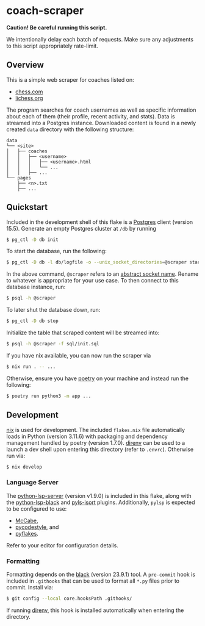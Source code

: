 # coach-scraper

**Caution! Be careful running this script.**

We intentionally delay each batch of requests. Make sure any adjustments to this
script appropriately rate-limit.

## Overview

This is a simple web scraper for coaches listed on:

* [chess.com](https://www.chess.com/coaches)
* [lichess.org](https://www.lichess.org/coach)

The program searches for coach usernames as well as specific information about
each of them (their profile, recent activity, and stats). Data is streamed into
a Postgres instance. Downloaded content is found in a newly created `data`
directory with the following structure:
```
data
└── <site>
│   ├── coaches
│   │   ├── <username>
│   │   │   ├── <username>.html
│   │   │   └── ...
│   │   ├── ...
└── pages
    ├── <n>.txt
    ├── ...
```

## Quickstart

Included in the development shell of this flake is a [Postgres](https://www.postgresql.org/)
client (version 15.5). Generate an empty Postgres cluster at `/db` by running
```bash
$ pg_ctl -D db init
```
To start the database, run the following:
```bash
$ pg_ctl -D db -l db/logfile -o --unix_socket_directories=@scraper start
```
In the above command, `@scraper` refers to an [abstract socket name](https://www.postgresql.org/docs/15/runtime-config-connection.html#GUC-UNIX-SOCKET-DIRECTORIES).
Rename to whatever is appropriate for your use case. To then connect to this
database instance, run:
```bash
$ psql -h @scraper
```
To later shut the database down, run:
```bash
$ pg_ctl -D db stop
```
Initialize the table that scraped content will be streamed into:
```bash
$ psql -h @scraper -f sql/init.sql
```
If you have nix available, you can now run the scraper via
```bash
$ nix run . -- ...
```
Otherwise, ensure you have [poetry](https://python-poetry.org/) on your machine
and instead run the following:
```bash
$ poetry run python3 -m app ...
```

## Development

[nix](https://nixos.org/) is used for development. The included `flakes.nix`
file automatically loads in Python (version 3.11.6) with packaging and
dependency management handled by poetry (version 1.7.0). [direnv](https://direnv.net/)
can be used to a launch a dev shell upon entering this directory (refer to
`.envrc`). Otherwise run via:
```bash
$ nix develop
```

### Language Server

The [python-lsp-server](https://github.com/python-lsp/python-lsp-server)
(version v1.9.0) is included in this flake, along with the [python-lsp-black](https://github.com/python-lsp/python-lsp-black)
and [pyls-isort](https://github.com/paradoxxxzero/pyls-isort) plugins.
Additionally, `pylsp` is expected to be configured to use:

* [McCabe](https://github.com/PyCQA/mccabe),
* [pycodestyle](https://pycodestyle.pycqa.org/en/latest/), and
* [pyflakes](https://github.com/PyCQA/pyflakes).

Refer to your editor for configuration details.

### Formatting

Formatting depends on the [black](https://black.readthedocs.io/en/stable/index.html)
(version 23.9.1) tool. A `pre-commit` hook is included in `.githooks` that can
be used to format all `*.py` files prior to commit. Install via:
```bash
$ git config --local core.hooksPath .githooks/
```
If running [direnv](https://direnv.net/), this hook is installed automatically
when entering the directory.
